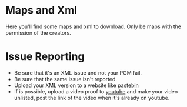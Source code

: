 # Maps and Xml
Here you'll find some maps and xml to download. Only be maps with the permission of the creators.


# Issue Reporting
- Be sure that it's an XML issue and not your PGM fail.
- Be sure that the same issue isn't reported.
- Upload your XML version to a website like [pastebin](https://pastebin.com)
- If is possible, upload a video proof to [youtube](https://youtube.com) and make your video unlisted, post the link of the video when it's already on youtube.
